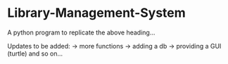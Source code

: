 # Library-Management-System

A python program to replicate the above heading...

Updates to be added:
-> more functions
-> adding a db
-> providing a GUI (turtle)
and so on...
